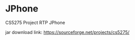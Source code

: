 JPhone
======

CS5275 Project RTP JPhone

jar download link: https://sourceforge.net/projects/cs5275/
